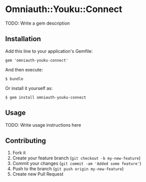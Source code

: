 # Omniauth::Youku::Connect

TODO: Write a gem description

## Installation

Add this line to your application's Gemfile:

    gem 'omniauth-youku-connect'

And then execute:

    $ bundle

Or install it yourself as:

    $ gem install omniauth-youku-connect

## Usage

TODO: Write usage instructions here

## Contributing

1. Fork it
2. Create your feature branch (`git checkout -b my-new-feature`)
3. Commit your changes (`git commit -am 'Added some feature'`)
4. Push to the branch (`git push origin my-new-feature`)
5. Create new Pull Request
